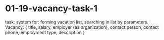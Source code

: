 # 01-19-vacancy-task-1
task: system for: forming vacation list, searching in list by parameters. Vacancy: { title, salary, employer (as organization), contact person, contact phone, employment type, description }
